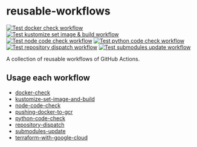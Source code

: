 # reusable-workflows

[![Test docker check workflow](https://github.com/koei-kaji/reusable-github-actions/actions/workflows/__test-docker-check.yaml/badge.svg)](https://github.com/koei-kaji/reusable-github-actions/actions/workflows/__test-docker-check.yaml)
[![Test kustomize set image & build workflow](https://github.com/koei-kaji/reusable-github-actions/actions/workflows/__test-kustomize-set-image-and-build.yaml/badge.svg)](https://github.com/koei-kaji/reusable-github-actions/actions/workflows/__test-kustomize-set-image-and-build.yaml)
[![Test node code check workflow](https://github.com/koei-kaji/reusable-github-actions/actions/workflows/__test-node-code-check.yaml/badge.svg)](https://github.com/koei-kaji/reusable-github-actions/actions/workflows/__test-node-code-check.yaml)
[![Test python code check workflow](https://github.com/koei-kaji/reusable-github-actions/actions/workflows/__test-python-code-check.yaml/badge.svg)](https://github.com/koei-kaji/reusable-github-actions/actions/workflows/__test-python-code-check.yaml)
[![Test repository dispatch workflow](https://github.com/koei-kaji/reusable-github-actions/actions/workflows/__test-repository-dispatch.yaml/badge.svg)](https://github.com/koei-kaji/reusable-github-actions/actions/workflows/__test-repository-dispatch.yaml)
[![Test submodules update workflow](https://github.com/koei-kaji/reusable-github-actions/actions/workflows/__test-submodules-update.yaml/badge.svg)](https://github.com/koei-kaji/reusable-github-actions/actions/workflows/__test-submodules-update.yaml)

A collection of reusable workflows of GitHub Actions.  

## Usage each workflow

- [docker-check](./docs/docker-check.md)
- [kustomize-set-image-and-build](./docs/kustomize-set-image-and-build.md)
- [node-code-check](./docs/node-code-check.md)
- [pushing-docker-to-gcr](./docs/pushing-docker-to-gcr.md)
- [python-code-check](./docs/python-code-check.md)
- [repository-dispatch](./docs/repository-dispatch.md)
- [submodules-update](./docs/submodules-update.md)
- [terraform-with-google-cloud](./docs/terraform-with-google-cloud.md)
